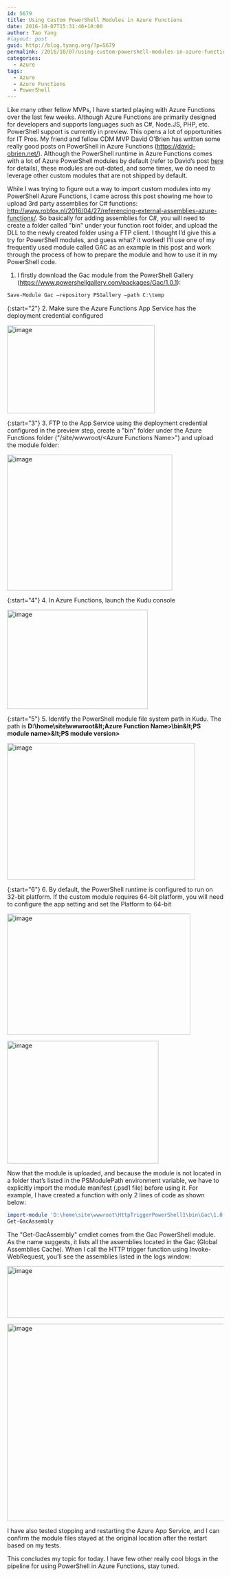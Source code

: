 ```yaml
---
id: 5679
title: Using Custom PowerShell Modules in Azure Functions
date: 2016-10-07T15:31:46+10:00
author: Tao Yang
#layout: post
guid: http://blog.tyang.org/?p=5679
permalink: /2016/10/07/using-custom-powershell-modules-in-azure-functions/
categories:
  - Azure
tags:
  - Azure
  - Azure Functions
  - PowerShell
---
```

Like many other fellow MVPs, I have started playing with Azure Functions over the last few weeks. Although Azure Functions are primarily designed for developers and supports languages such as C#, Node.JS, PHP, etc. PowerShell support is currently in preview. This opens a lot of opportunities for IT Pros. My friend and fellow CDM MVP David O’Brien has written some really good posts on PowerShell in Azure Functions (<a title="https://david-obrien.net/" href="https://david-obrien.net/">https://david-obrien.net/</a>). Although the PowerShell runtime in Azure Functions comes with a lot of Azure PowerShell modules by default (refer to David’s post <a href="https://david-obrien.net/2016/07/azure-functions-PowerShell/">here</a> for details), these modules are out-dated, and some times, we do need to leverage other custom modules that are not shipped by default.

While I was trying to figure out a way to import custom modules into my PowerShell Azure Functions, I came across this post showing me how to upload 3rd party assemblies for C# functions: <a title="http://www.robfox.nl/2016/04/27/referencing-external-assemblies-azure-functions/" href="http://www.robfox.nl/2016/04/27/referencing-external-assemblies-azure-functions/">http://www.robfox.nl/2016/04/27/referencing-external-assemblies-azure-functions/</a>. So basically for adding assemblies for C#, you will need to create a folder called "bin" under your function root folder, and upload the DLL to the newly created folder using a FTP client. I thought I’d give this a try for PowerShell modules, and guess what? it worked! I’ll use one of my frequently used module called GAC as an example in this post and work through the process of how to prepare the module and how to use it in my PowerShell code.

1. I firstly download the Gac module from the PowerShell Gallery (<a title="https://www.powershellgallery.com/packages/Gac/1.0.1" href="https://www.powershellgallery.com/packages/Gac/1.0.1">https://www.powershellgallery.com/packages/Gac/1.0.1</a>):

```powershell
Save-Module Gac –repository PSGallery –path C:\temp
```

{:start="2"}
2.  Make sure the Azure Functions App Service has the deployment credential configured

<a href="http://blog.tyang.org/wp-content/uploads/2016/10/image.png"><img style="background-image: none; padding-top: 0px; padding-left: 0px; display: inline; padding-right: 0px; border: 0px;" title="image" src="http://blog.tyang.org/wp-content/uploads/2016/10/image_thumb.png" alt="image" width="343" height="205" border="0" /></a>

{:start="3"}
3. FTP to the App Service using the deployment credential configured in the preview step, create a "bin" folder under the Azure Functions folder ("/site/wwwroot/&lt;Azure Functions Name&gt;") and upload the module folder:

<a href="http://blog.tyang.org/wp-content/uploads/2016/10/image-1.png"><img style="background-image: none; padding-top: 0px; padding-left: 0px; display: inline; padding-right: 0px; border: 0px;" title="image" src="http://blog.tyang.org/wp-content/uploads/2016/10/image_thumb-1.png" alt="image" width="384" height="316" border="0" /></a>

{:start="4"}
4. In Azure Functions, launch the Kudu console

<a href="http://blog.tyang.org/wp-content/uploads/2016/10/image-2.png"><img style="background-image: none; padding-top: 0px; padding-left: 0px; display: inline; padding-right: 0px; border: 0px;" title="image" src="http://blog.tyang.org/wp-content/uploads/2016/10/image_thumb-2.png" alt="image" width="327" height="231" border="0" /></a>

{:start="5"}
5. Identify the PowerShell module file system path in Kudu. The path is <strong>D:\home\site\wwwroot\&lt;Azure Function Name&gt;\bin\&lt;PS module name&gt;\&lt;PS module version&gt;</strong>

<a href="http://blog.tyang.org/wp-content/uploads/2016/10/image-3.png"><img style="background-image: none; padding-top: 0px; padding-left: 0px; display: inline; padding-right: 0px; border: 0px;" title="image" src="http://blog.tyang.org/wp-content/uploads/2016/10/image_thumb-3.png" alt="image" width="437" height="318" border="0" /></a>

{:start="6"}
6. By default, the PowerShell runtime is configured to run on 32-bit platform. If the custom module requires 64-bit platform, you will need to configure the app setting and set the Platform to 64-bit

<a href="http://blog.tyang.org/wp-content/uploads/2016/10/image-4.png"><img style="background-image: none; padding-top: 0px; padding-left: 0px; display: inline; padding-right: 0px; border: 0px;" title="image" src="http://blog.tyang.org/wp-content/uploads/2016/10/image_thumb-4.png" alt="image" width="426" height="282" border="0" /></a>

<a href="http://blog.tyang.org/wp-content/uploads/2016/10/image-5.png"><img style="background-image: none; padding-top: 0px; padding-left: 0px; display: inline; padding-right: 0px; border: 0px;" title="image" src="http://blog.tyang.org/wp-content/uploads/2016/10/image_thumb-5.png" alt="image" width="352" height="285" border="0" /></a>

Now that the module is uploaded, and because the module is not located in a folder that’s listed in the PSModulePath environment variable, we have to explicitly import the module manifest (.psd1 file) before using it. For example, I have created a function with only 2 lines of code as shown below:

```powershell
import-module 'D:\home\site\wwwroot\HttpTriggerPowerShell1\bin\Gac\1.0.1\Gac.psd1'
Get-GacAssembly
```
The "Get-GacAssembly" cmdlet comes from the Gac PowerShell module. As the name suggests, it lists all the assemblies located in the Gac (Global Assemblies Cache). When I call the HTTP trigger function using Invoke-WebRequest, you’ll see the assemblies listed in the logs window:

<a href="http://blog.tyang.org/wp-content/uploads/2016/10/image-6.png"><img style="background-image: none; padding-top: 0px; padding-left: 0px; display: inline; padding-right: 0px; border: 0px;" title="image" src="http://blog.tyang.org/wp-content/uploads/2016/10/image_thumb-6.png" alt="image" width="696" height="120" border="0" /></a>

<a href="http://blog.tyang.org/wp-content/uploads/2016/10/image-7.png"><img style="background-image: none; padding-top: 0px; padding-left: 0px; display: inline; padding-right: 0px; border: 0px;" title="image" src="http://blog.tyang.org/wp-content/uploads/2016/10/image_thumb-7.png" alt="image" width="698" height="459" border="0" /></a>

I have also tested stopping and restarting the Azure App Service, and I can confirm the module files stayed at the original location after the restart based on my tests.

This concludes my topic for today. I have few other really cool blogs in the pipeline for using PowerShell in Azure Functions, stay tuned.